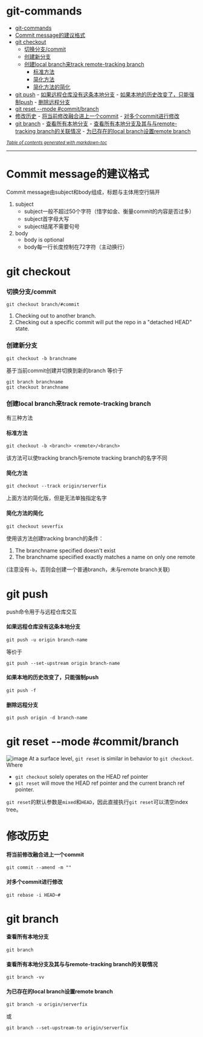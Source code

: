 # git-commands
- [git-commands](#git-commands)
- [Commit message的建议格式](#commit-message-----)
- [git checkout](#git-checkout)
    + [切换分支/commit](#-----commit)
    + [创建新分支](#-----)
    + [创建local branch来track remote-tracking branch](#--local-branch-track-remote-tracking-branch)
      - [标准方法](#----)
      - [简化方法](#----)
      - [简化方法的简化](#-------)
- [git push](#git-push)
      - [如果远程仓库没有这条本地分支](#--------------)
      - [如果本地的历史改变了，只能强制push](#---------------push)
      - [删除远程分支](#------)
- [git reset --mode #commit/branch](#git-reset---mode--commit-branch)
- [修改历史](#----)
      - [将当前修改融合进上一个commit](#-----------commit)
      - [对多个commit进行修改](#---commit----)
- [git branch](#git-branch)
      - [查看所有本地分支](#--------)
      - [查看所有本地分支及其与与remote-tracking branch的关联情况](#------------remote-tracking-branch-----)
      - [为已存在的local branch设置remote branch](#-----local-branch--remote-branch)

<small><i><a href='http://ecotrust-canada.github.io/markdown-toc/'>Table of contents generated with markdown-toc</a></i></small>

---
# Commit message的建议格式
Commit message由subject和body组成，标题与主体用空行隔开
1. subject
   - subject一般不超过50个字符（惜字如金、衡量commit的内容是否过多）
   - subject首字母大写
   - subject结尾不需要句号
2. body
   - body is optional
   - body每一行长度控制在72字符（主动换行）
# git checkout
### 切换分支/commit
```
git checkout branch/#commit
```
1. Checking out to another branch.
2. Checking out a specific commit will put the repo in a "detached HEAD" state.

### 创建新分支
```
git checkout -b branchname
```
基于当前commit创建并切换到新的branch
等价于
```
git branch branchname
git checkout branchname
```
### 创建local branch来track remote-tracking branch
有三种方法
#### 标准方法
```
git checkout -b <branch> <remote>/<branch>
```
该方法可以使tracking branch与remote tracking branch的名字不同
#### 简化方法
```
git checkout --track origin/serverfix
```
   上面方法的简化版，但是无法单独指定名字
#### 简化方法的简化
```
git checkout severfix
```
使用该方法创建tracking branch的条件：
1. The branchname specified doesn't exist
2. The branchname speciified exactly matches a name on only one remote

(注意没有`-b`，否则会创建一个普通branch，未与remote branch关联)


# git push
push命令用于与远程仓库交互
#### 如果远程仓库没有这条本地分支
```
git push -u origin branch-name 
```
等价于
```
git push --set-upstream origin branch-name
```
#### 如果本地的历史改变了，只能强制push
```
git push -f
```
#### 删除远程分支
```
git push origin -d branch-name
```
# git reset --mode #commit/branch
![image](https://user-images.githubusercontent.com/69393426/192718082-0641dc3f-43d7-451f-98d1-8c4a3c094d13.png)
At a surface level, `git reset` is similar in behavior to `git checkout`. Where
- `git checkout` solely operates on the HEAD ref pointer
- `git reset` will move the HEAD ref pointer and the current branch ref pointer.

`git reset`的默认参数是`mixed`和`HEAD`，因此直接执行`git reset`可以清空index tree。


# 修改历史
#### 将当前修改融合进上一个commit
```
git commit --amend -m ""
```
#### 对多个commit进行修改
```
git rebase -i HEAD~#
```
# git branch
#### 查看所有本地分支
```
git branch
```
#### 查看所有本地分支及其与与remote-tracking branch的关联情况
```
git branch -vv
```
#### 为已存在的local branch设置remote branch
```
git branch -u origin/serverfix
```
或
```
git branch --set-upstream-to origin/serverfix
```
